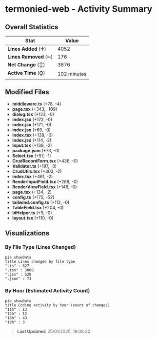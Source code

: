 # termonied-web - Activity Summary 

## Overall Statistics

| Stat                   | Value                                                             |
| ---------------------- | ----------------------------------------------------------------- |
| **Lines Added** (➕)   | 4052                                          |
| **Lines Removed** (➖) | 176                                        |
| **Net Change** (↕)    | 3876                |
| **Active Time** (⌚)   | 102 minutes |


## Modified Files
- **middleware.ts** (+78, -4)
- **page.tsx** (+343, -109)
- **dialog.tsx** (+123, -0)
- **index.jsx** (+172, -0)
- **index.jsx** (+171, -0)
- **index.jsx** (+69, -0)
- **index.tsx** (+138, -0)
- **index.jsx** (+114, -2)
- **Input.tsx** (+139, -2)
- **package.json** (+73, -0)
- **Select.tsx** (+57, -1)
- **CrudRecordForm.tsx** (+436, -0)
- **Validator.ts** (+197, -0)
- **CrudUtils.tsx** (+303, -2)
- **index.tsx** (+461, -2)
- **RenderInputField.tsx** (+288, -0)
- **RenderViewField.tsx** (+146, -0)
- **page.tsx** (+134, -2)
- **config.ts** (+175, -52)
- **tailwind.config.ts** (+112, -0)
- **TableField.tsx** (+204, -0)
- **IdHelper.ts** (+9, -0)
- **layout.tsx** (+110, -0)

## Visualizations

### By File Type (Lines Changed)

```mermaid
pie showData
title Lines changed by file type
".ts" : 627
".tsx" : 3000
".jsx" : 528
".json" : 73
```

### By Hour (Estimated Activity Count)

```mermaid
pie showData
title Coding activity by hour (count of changes)
"11h" : 13
"12h" : 12
"18h" : 43
"19h" : 3
```


> **Last Updated:** 25/01/2025, 19:08:30